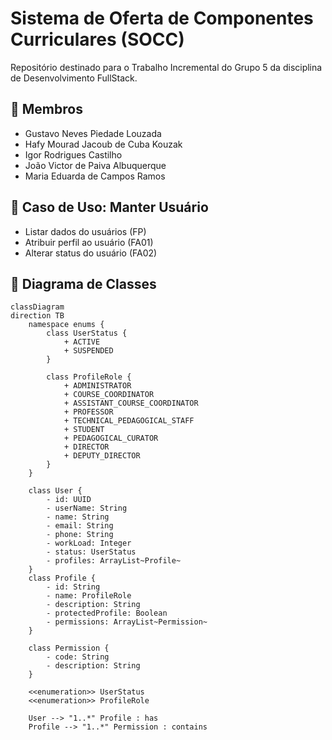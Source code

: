 # Sistema de Oferta de Componentes Curriculares (SOCC)
Repositório destinado para o Trabalho Incremental do Grupo 5 da disciplina de Desenvolvimento FullStack.

## 📌 Membros
* Gustavo Neves Piedade Louzada
* Hafy Mourad Jacoub de Cuba Kouzak
* Igor Rodrigues Castilho
* João Victor de Paiva Albuquerque
* Maria Eduarda de Campos Ramos

## 📌 Caso de Uso: Manter Usuário
* Listar dados do usuários (FP)
* Atribuir perfil ao usuário (FA01)
* Alterar status do usuário (FA02)

## 📌 Diagrama de Classes

```mermaid
classDiagram
direction TB
	namespace enums {
        class UserStatus {
            + ACTIVE
            + SUSPENDED
        }

        class ProfileRole {
            + ADMINISTRATOR
            + COURSE_COORDINATOR
            + ASSISTANT_COURSE_COORDINATOR
            + PROFESSOR
            + TECHNICAL_PEDAGOGICAL_STAFF
            + STUDENT
            + PEDAGOGICAL_CURATOR
            + DIRECTOR
            + DEPUTY_DIRECTOR
        }
	}

    class User {
	    - id: UUID
	    - userName: String
	    - name: String
	    - email: String
	    - phone: String
	    - workLoad: Integer
	    - status: UserStatus
	    - profiles: ArrayList~Profile~
    }
    class Profile {
	    - id: String
	    - name: ProfileRole
	    - description: String
	    - protectedProfile: Boolean
	    - permissions: ArrayList~Permission~
    }
    
    class Permission {
        - code: String
        - description: String
    }
    
	<<enumeration>> UserStatus
	<<enumeration>> ProfileRole

    User --> "1..*" Profile : has
    Profile --> "1..*" Permission : contains
```
